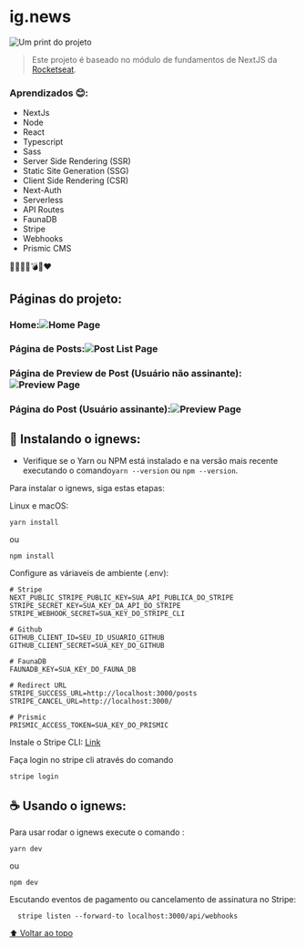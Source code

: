 # ig.news

<img src="public/project-images/home.png" alt="Um print do projeto">

> Este projeto é baseado no módulo de fundamentos de NextJS da [Rocketseat](https://www.rocketseat.com.br/). 

### Aprendizados 😊:

* NextJs
* Node
* React
* Typescript
* Sass
* Server Side Rendering (SSR)
* Static Site Generation (SSG)
* Client Side Rendering (CSR)
* Next-Auth
* Serverless
* API Routes
* FaunaDB
* Stripe
* Webhooks
* Prismic CMS

<!-- - [x] .
- [x] Página de detalhes e card de pokemons feitas mobile first.
- [x] Paginação por rolagem infinita.
- [ ] Adcionar mais detalhes a página de detalhes.
- [ ] Implementar a utilização da library Chakra UI -->


👏🏿😊💡💣🖤❤️
##  Páginas do projeto:
### Home:<img src="public/project-images/home.png" alt="Home Page">
### Página de Posts:<img src="public/project-images/posts.png" alt="Post List Page">
### Página de Preview de Post (Usuário não assinante):<img src="public/project-images/post-preview.png" alt="Preview Page">
### Página do Post (Usuário assinante):<img src="public/project-images/post-page.png" alt="Preview Page">


## 🚀 Instalando o ignews:

* Verifique se o Yarn ou NPM está instalado e na versão mais recente executando o comando`yarn --version` ou `npm --version`.


Para instalar o ignews, siga estas etapas:

Linux e macOS:
```
yarn install
```
ou
```
npm install
```

Configure as váriaveis de ambiente (.env):
```
# Stripe 
NEXT_PUBLIC_STRIPE_PUBLIC_KEY=SUA_API_PUBLICA_DO_STRIPE
STRIPE_SECRET_KEY=SUA_KEY_DA_API_DO_STRIPE
STRIPE_WEBHOOK_SECRET=SUA_KEY_DO_STRIPE_CLI

# Github
GITHUB_CLIENT_ID=SEU_ID_USUARIO_GITHUB
GITHUB_CLIENT_SECRET=SUA_KEY_DO_GITHUB

# FaunaDB
FAUNADB_KEY=SUA_KEY_DO_FAUNA_DB

# Redirect URL
STRIPE_SUCCESS_URL=http://localhost:3000/posts
STRIPE_CANCEL_URL=http://localhost:3000/

# Prismic
PRISMIC_ACCESS_TOKEN=SUA_KEY_DO_PRISMIC
```

Instale o Stripe CLI: [Link](https://stripe.com/docs/stripe-cli)

Faça login no stripe cli através do comando
```
stripe login
```

## ☕ Usando o ignews:

Para usar rodar o ignews execute o comando :
```
yarn dev
```
ou
```
npm dev
```
  Escutando eventos de pagamento ou cancelamento de assinatura no Stripe:
```
  stripe listen --forward-to localhost:3000/api/webhooks
```


[⬆ Voltar ao topo](#ig.news)<br>
